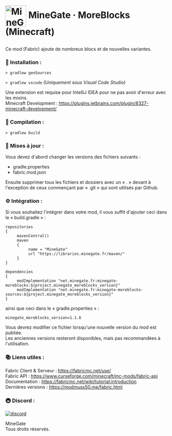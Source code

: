 # <p><img src="https://libraries.minegate.fr/assets/logo_ico.png" width="65px" height="65px" align="center" alt="MineGate"> MineGate · MoreBlocks (Minecraft)</img></p>

Ce mod (Fabric) ajoute de nombreux blocs et de nouvelles variantes.

### 🏡 Installation :

```> gradlew genSources```

```> gradlew vscode``` <i>(Uniquement sous Visual Code Studio)</i>

Une extension est requise pour IntelliJ IDEA pour ne pas avoir d'erreur avec les mixins.<br>
Minecraft Development : https://plugins.jetbrains.com/plugin/8327-minecraft-development/

### 🌲 Compilation :

```> gradlew build```
 
### 🔨 Mises à jour :

Vous devez d'abord changer les versions des fichiers suivants :
- gradle.properties
- fabric.mod.json

Ensuite supprimer tous les fichiers et dossiers avec un « . » devant à l'exception de ceux commençant par « .git » qui sont utilisés par Github.

### ⚙ Intégration :

Si vous souhaitez l'intégrer dans votre mod, il vous suffit d'ajouter ceci dans le « build.gradle » :

```
repositories
{
     mavenCentral()
     maven
     {
          name = "MineGate"
          url "https://libraries.minegate.fr/maven/"
     }
}

dependencies
{
     modImplementation "net.minegate.fr:minegate-moreblocks:${project.minegate_moreblocks_version}"
     modImplementation "net.minegate.fr:minegate-moreblocks-sources:${project.minegate_moreblocks_version}"
}
```

ainsi que ceci dans le « gradle.properties » :

	minegate_moreblocks_version=1.1.6

Vous devrez modifier ce fichier lorsqu'une nouvelle version du mod est publiée.<br>
Les anciennes versions resteront disponibles, mais pas recommandées à l'utilisation.

### 📚 Liens utiles :

Fabric Client & Serveur : https://fabricmc.net/use/ <br>
Fabric API : https://www.curseforge.com/minecraft/mc-mods/fabric-api <br>
Documentation : https://fabricmc.net/wiki/tutorial:introduction <br>
Dernières versions : https://modmuss50.me/fabric.html

### 🚇 Discord :

[![discord](https://discordapp.com/api/guilds/688858198488252467/embed.png?style=banner2)][discord]

MineGate<br>
Tous droits réservés.

[discord]: https://discord.gg/uYEWHPw "MineGate (Discord)"
